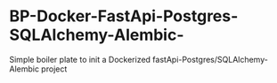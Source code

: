 # BP-Docker-FastApi-Postgres-SQLAlchemy-Alembic-
Simple boiler plate to init a Dockerized fastApi-Postgres/SQLAlchemy-Alembic project
